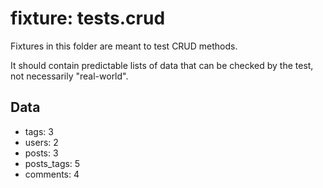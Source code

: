 # fixture: tests.crud

Fixtures in this folder are meant to test CRUD methods.

It should contain predictable lists of data that can be checked by the test, not necessarily "real-world".

## Data

- tags: 3
- users: 2
- posts: 3
- posts_tags: 5
- comments: 4
